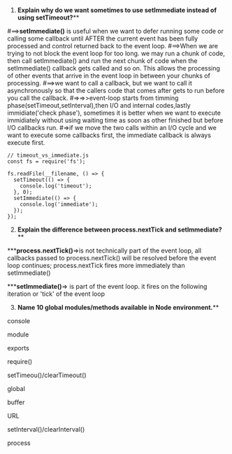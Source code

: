 1. **Explain why do we want sometimes to use setImmediate instead of using setTimeout?****

#==>**setImmediate()** is useful when we want to defer running some code or calling some callback until AFTER the current event has been fully processed and control returned back to the event loop.
#==>When we are  trying to not block the event loop for too long. we may run a chunk of code, then call setImmediate() and run the next chunk of code when the setImmediate() callback gets called and so on. This allows the processing of other events that arrive in the event loop in between your chunks of processing.
#==>we want to call a callback, but we want to call it asynchronously so that the callers code that comes after gets to run before you call the callback.
#=>=>>event-loop starts from timming phase(setTimeout,setInterval),then I/O and internal codes,lastly immidiate('check phase'), sometimes it is better when we want to execute immidiately without using waiting time as soon as other finished but before I/O callbacks run.
#=>if we move the two calls within an I/O cycle and we want to execute some callbacks first, the immediate callback is always execute first.

```
// timeout_vs_immediate.js
const fs = require('fs');

fs.readFile(__filename, () => {
  setTimeout(() => {
    console.log('timeout');
  }, 0);
  setImmediate(() => {
    console.log('immediate');
  });
});
```

2. **Explain the difference between process.nextTick and setImmediate?****

*****process.nextTick()**=>is not technically part of the event loop, all callbacks passed to process.nextTick() will be resolved before the event  loop continues; process.nextTick fires more immediately than setImmediate()

*****setImmediate()**=> is part of the event loop. it fires on the following iteration or 'tick' of the event loop

3. **Name 10 global modules/methods available in Node environment.****

console

module

exports

require()

setTimeou()/clearTimeout()

global

buffer

URL

setInterval()/clearInterval()

process
